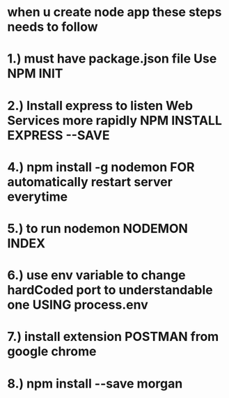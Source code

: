 # when u create node app these steps needs to follow
# 1.) must have package.json file Use NPM INIT 
# 2.) Install express to listen Web Services more rapidly NPM INSTALL EXPRESS --SAVE 
# 4.) npm install -g nodemon FOR automatically restart server everytime 
# 5.) to run nodemon NODEMON INDEX
# 6.) use env variable to change hardCoded port to understandable one USING process.env
# 7.) install extension POSTMAN from google chrome
# 8.) npm install --save morgan 